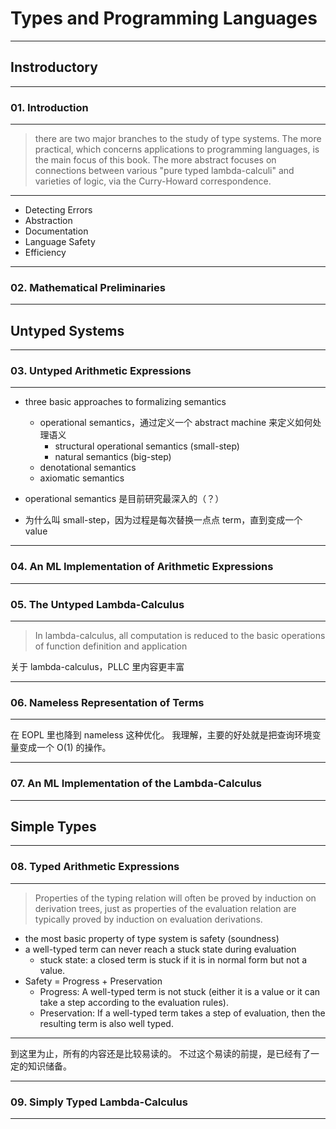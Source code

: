 # Types and Programming Languages

---

## Instroductory

---

### 01. Introduction

---

> there are two major branches to the study of type systems.
> The more practical, which concerns applications to programming languages, is
> the main focus of this book.
> The more abstract focuses on connections between various "pure typed
> lambda-calculi" and varieties of logic, via the Curry-Howard correspondence.

---

- Detecting Errors
- Abstraction
- Documentation
- Language Safety
- Efficiency

---

### 02. Mathematical Preliminaries

---

## Untyped Systems

---

### 03. Untyped Arithmetic Expressions

---

- three basic approaches to formalizing semantics
    - operational semantics，通过定义一个 abstract machine 来定义如何处理语义
        - structural operational semantics (small-step)
        - natural semantics (big-step)
    - denotational semantics
    - axiomatic semantics

- operational semantics 是目前研究最深入的（？）
- 为什么叫 small-step，因为过程是每次替换一点点 term，直到变成一个 value

---

### 04. An ML Implementation of Arithmetic Expressions

---

### 05. The Untyped Lambda-Calculus

---

> In lambda-calculus, all computation is reduced to the basic operations of function definition and application

关于 lambda-calculus，PLLC 里内容更丰富

---

### 06. Nameless Representation of Terms

---

在 EOPL 里也降到 nameless 这种优化。
我理解，主要的好处就是把查询环境变量变成一个 O(1) 的操作。

---

### 07. An ML Implementation of the Lambda-Calculus

---

## Simple Types

---

### 08. Typed Arithmetic Expressions

---

> Properties of the typing relation will often be proved by induction on
> derivation trees, just as properties of the evaluation relation are typically
> proved by induction on evaluation derivations.

- the most basic property of type system is safety (soundness)
- a well-typed term can never reach a stuck state during evaluation
    - stuck state: a closed term is stuck if it is in normal form but not a value.
- Safety = Progress + Preservation
    - Progress: A well-typed term is not stuck (either it is a value or it can take a step according to the evaluation rules).
    - Preservation: If a well-typed term takes a step of evaluation, then the resulting term is also well typed.

---

到这里为止，所有的内容还是比较易读的。
不过这个易读的前提，是已经有了一定的知识储备。

---

### 09. Simply Typed Lambda-Calculus

---


